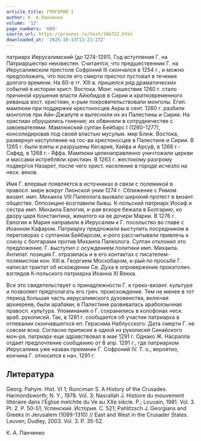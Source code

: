 ```yaml
---
article_title: ГРИГОРИЙ I
author: К. А.Панченко
volume: '12'
page_numbers: '609'
source_url: https://pravenc.ru/text/166722.html
downloaded_at: '2025-10-13T11:21:27Z'
---
```


патриарх Иерусалимский (до 1274-1291). Год вступления Г. на Патриаршество неизвестен. Считается, что предшественник Г. на Иерусалимском престоле Софроний III скончался в 1254 г., и можно предположить, что после его смерти престол пустовал в течение долгого времени. На 60-е гг. XIII в. пришелся ряд драматических событий в истории христ. Востока. Монг. нашествие 1260 г. стало причиной крушения власти Айюбидов в Сирии и кратковременного реванша вост. христиан, к-рым покровительствовали монголы. Егип. мамлюки при поддержке крестоносцев Акры в сент. 1260 г. разбили монголов при Айн-Джалуте и вытеснили их из Палестины и Сирии. На христиан обрушились гонения; их обвиняли в сотрудничестве с завоевателями. Мамлюкский султан Бейбарс I (1260-1277), консолидировав под своей властью мусульм. мир Ближ. Востока, развернул наступление на гос-ва крестоносцев в Палестине и Сирии. В 1265 г. были взяты и разрушены Кесария, Хайфа и Арсуф, в 1266 г.- Сафед, в 1268 г.- Яффа. Мамлюки целенаправленно уничтожали церкви и массами истребляли христиан. В 1263 г. жестокому разгрому подвергся Назарет, после чего христ. население в городе исчезло на неск. веков.

Имя Г. впервые появляется в источниках в связи с полемикой в правосл. мире вокруг Лионской унии 1274 г. Сближение с Римом визант. имп. Михаила VIII Палеолога вызвало широкий протест в визант. обществе. Оппозицию возглавили бывш. К-польский патриарх Иосиф и сестра имп. Михаила Евлогия, к-рая вскоре бежала в Болгарию, ко двору царя Константина, женатого на ее дочери Марии. В 1276 г. Евлогия и Мария направили в Иерусалим к Г. посольство во главе с Иоанном Кафаром. Патриарху предложили выступить посредником в переговорах с султаном Бейбарсом, к-рого рассчитывали привлечь к союзу с болгарами против Михаила Палеолога. Султан отклонил это предложение. Г. выступил с осуждением политики имп. Михаила. Антилат. позиция Г. отразилась и в его контактах с писателем-полемистом кон. XIII в. Георгием Мосхобаром, к-рый по просьбе Г. написал трактат об исхождении Св. Духа в опровержение прокатолич. взглядов К-польского патриарха Иоанна XI Векка.

Все это свидетельствует о принадлежности Г. к греко-визант. культуре и позволяет предполагать его греч. происхождение. Тем не менее в тот период большая часть иерусалимского духовенства, включая архиереев, были арабами; в Палестине развивалась арабоязычная правосл. культура. Упоминания о Г. сохранились в колофонах неск. араб. рукописей. Так, в 1281 г. сообщается об участии патриарха в отпевании скончавшегося еп. Герасима Наблусского. Дата смерти Г. не совсем ясна. Согласно приписке в одной из рукописей Синайского мон-ря, патриарх еще здравствовал в мае 1291 г. Однако Ж. Насралла отдает предпочтение сообщению от 8 апр. 1291 г., где патриархом Иерусалима уже назван преемник Г. Софроний IV. Т. о., вероятно, кончина Г. относится к нач. 1291 г.

## Литература

Georg. Pahym. Hist. VI 1; Runciman S. A History of the Crusades. Harmondsworth; N. Y., 1978. Vol. 3; Nasrallah J. Histoire du mouvement littéraire dans l'Église melchite du Ve au XXe siècle. P.; Louvain, 1981. Vol. 3. Pt. 2. P. 50-51; Успенский. История. С. 521; Pahlitzsch J. Georgians and Greeks in Jerusalem (1099-1310) // East and West in the Crusader States. Leuven; Dudley, 2003. Vol. 3. P. 35-52.

К. А.  Панченко
